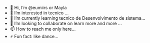 - 👋 Hi, I’m @eumiirs or Mayla
- 👀 I’m interested in tecnico ...
- 🌱 I’m currently learning  tecnico de Desenvolvimento de sistema...
- 💞️ I’m looking to collaborate on learn more and more ...
- 📫 How to reach me only here...
- ⚡ Fun fact: like dance...

<!---
eumiirs/eumiirs is a ✨ special ✨ repository because its `README.md` (this file) appears on your GitHub profile.
You can click the Preview link to take a look at your changes.
--->
